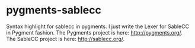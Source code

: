 pygments-sablecc
================

Syntax highlight for sablecc in pygments. I just write the Lexer for SableCC in Pygment fashion. The Pygments
project is here: http://pygments.org/. The SableCC project is here: http://sablecc.org/.


